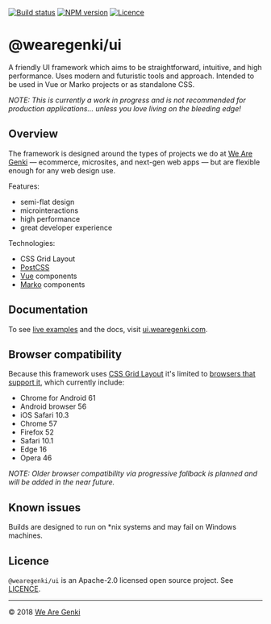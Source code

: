 <!-- markdownlint-disable first-line-h1 -->

[![Build status](https://img.shields.io/travis/WeAreGenki/ui.svg)](https://travis-ci.org/WeAreGenki/ui)
[![NPM version](https://img.shields.io/npm/v/@wearegenki/ui.svg)](https://www.npmjs.com/package/@wearegenki/ui)
[![Licence](https://img.shields.io/npm/l/@wearegenki/ui.svg)](https://github.com/WeAreGenki/ui/blob/master/LICENCE)

<!-- [![Build status](https://img.shields.io/travis/WeAreGenki/ui.svg)](https://travis-ci.org/WeAreGenki/ui)
[![Coverage status](https://img.shields.io/codecov/c/github/WeAreGenki/ui.svg)](https://codecov.io/gh/WeAreGenki/ui)
[![Vulnerability status](https://snyk.io/test/github/WeAreGenki/ui/badge.svg)](https://snyk.io/test/github/WeAreGenki/ui)
[![NPM version](https://img.shields.io/npm/v/@wearegenki/ui.svg)](https://www.npmjs.com/package/@wearegenki/ui)
[![NPM version beta](https://img.shields.io/npm/v/@wearegenki/ui/beta.svg)](https://www.npmjs.com/package/@wearegenki/ui)
[![Licence](https://img.shields.io/npm/l/@wearegenki/ui.svg)](https://github.com/WeAreGenki/ui/blob/master/LICENCE) -->

# @wearegenki/ui

A friendly UI framework which aims to be straightforward, intuitive, and high performance. Uses modern and futuristic tools and approach. Intended to be used in Vue or Marko projects or as standalone CSS.

_NOTE: This is currently a work in progress and is not recommended for production applications... unless you love living on the bleeding edge!_

## Overview

The framework is designed around the types of projects we do at [We Are Genki](https://wearegenki.com) — ecommerce, microsites, and next-gen web apps — but are flexible enough for any web design use.

Features:

* semi-flat design
* microinteractions
* high performance
* great developer experience

Technologies:

* CSS Grid Layout
* [PostCSS](http://postcss.org)
* [Vue](https://vuejs.org/) components
* [Marko](https://markojs.com) components

## Documentation

To see [live examples](https://ui.wearegenki.com/examples) and the docs, visit [ui.wearegenki.com](https://ui.wearegenki.com).

## Browser compatibility

Because this framework uses [CSS Grid Layout](https://developer.mozilla.org/en-US/docs/Web/CSS/CSS_Grid_Layout) it's limited to [browsers that support it](http://caniuse.com/#feat=css-grid), which currently include:

* Chrome for Android 61
* Android browser 56
* iOS Safari 10.3
* Chrome 57
* Firefox 52
* Safari 10.1
* Edge 16
* Opera 46

_NOTE: Older browser compatibility via progressive fallback is planned and will be added in the near future._

## Known issues

Builds are designed to run on *nix systems and may fail on Windows machines.

## Licence

`@wearegenki/ui` is an Apache-2.0 licensed open source project. See [LICENCE](https://github.com/WeAreGenki/ui/blob/master/LICENCE).

-----

© 2018 [We Are Genki](https://wearegenki.com)
